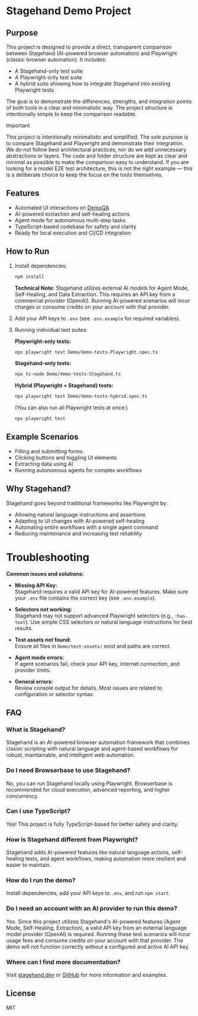 # Stagehand Demo Project

## Purpose

This project is designed to provide a direct, transparent comparison between Stagehand (AI-powered browser automation) and Playwright (classic browser automation). It includes:

- A Stagehand-only test suite
- A Playwright-only test suite
- A hybrid suite showing how to integrate Stagehand into existing Playwright tests

The goal is to demonstrate the differences, strengths, and integration points of both tools in a clear and minimalistic way. The project structure is intentionally simple to keep the comparison readable.

> [!IMPORTANT]
> This project is intentionally minimalistic and simplified. The sole purpose is to compare Stagehand and Playwright and demonstrate their integration. We do not follow best architectural practices, nor do we add unnecessary abstractions or layers. The code and folder structure are kept as clear and minimal as possible to make the comparison easy to understand. If you are looking for a model E2E test architecture, this is not the right example — this is a deliberate choice to keep the focus on the tools themselves.

## Features

- Automated UI interactions on [DemoQA](https://demoqa.com/)
- AI-powered extraction and self-healing actions
- Agent mode for autonomous multi-step tasks
- TypeScript-based codebase for safety and clarity
- Ready for local execution and CI/CD integration

## How to Run


1. Install dependencies:
   ```sh
   npm install
   ```
   **Technical Note:** Stagehand utilizes external AI models for Agent Mode, Self-Healing, and Data Extraction. This requires an API key from a commercial provider (OpenAI). Running AI-powered scenarios will incur charges or consume credits on your account with that provider.

2. Add your API keys to `.env` (see `.env.example` for required variables).

3. Running individual test suites:

   **Playwright-only tests:**
   ```sh
   npx playwright test Demo/demo-tests-Playwright.spec.ts
   ```

   **Stagehand-only tests:**
   ```sh
   npx ts-node Demo/demo-tests-Stagehand.ts
   ```

   **Hybrid (Playwright + Stagehand) tests:**
   ```sh
   npx playwright test Demo/demo-tests-hybrid.spec.ts
   ```

   (You can also run all Playwright tests at once:)
   ```sh
   npx playwright test
   ```

## Example Scenarios

- Filling and submitting forms
- Clicking buttons and toggling UI elements
- Extracting data using AI
- Running autonomous agents for complex workflows

## Why Stagehand?

Stagehand goes beyond traditional frameworks like Playwright by:

- Allowing natural language instructions and assertions
- Adapting to UI changes with AI-powered self-healing
- Automating entire workflows with a single agent command
- Reducing maintenance and increasing test reliability

# Troubleshooting

**Common issues and solutions:**

- **Missing API Key:**  
   Stagehand requires a valid API key for AI-powered features. Make sure your `.env` file contains the correct key (see `.env.example`).

- **Selectors not working:**  
   Stagehand may not support advanced Playwright selectors (e.g., `:has-text`). Use simple CSS selectors or natural language instructions for best results.

- **Test assets not found:**  
   Ensure all files in `Demo/test-assets/` exist and paths are correct.

- **Agent mode errors:**  
   If agent scenarios fail, check your API key, internet connection, and provider limits.

- **General errors:**  
   Review console output for details. Most issues are related to configuration or selector syntax.

## FAQ

### What is Stagehand?

Stagehand is an AI-powered browser automation framework that combines classic scripting with natural language and agent-based workflows for robust, maintainable, and intelligent web automation.

### Do I need Browserbase to use Stagehand?

No, you can run Stagehand locally using Playwright. Browserbase is recommended for cloud execution, advanced reporting, and higher concurrency.

### Can I use TypeScript?

Yes! This project is fully TypeScript-based for better safety and clarity.

### How is Stagehand different from Playwright?

Stagehand adds AI-powered features like natural language actions, self-healing tests, and agent workflows, making automation more resilient and easier to maintain.

### How do I run the demo?

Install dependencies, add your API keys to `.env`, and run `npm start`.

### Do I need an account with an AI provider to run this demo?

Yes. Since this project utilizes Stagehand's AI-powered features (Agent Mode, Self-Healing, Extraction), a valid API key from an external language model provider (OpenAI) is required. Running these test scenarios will incur usage fees and consume credits on your account with that provider. The demo will not function correctly without a configured and active AI API key.

### Where can I find more documentation?

Visit [stagehand.dev](https://stagehand.dev/) or [GitHub](https://github.com/browserbase/stagehand) for more information and examples.

## License

MIT
